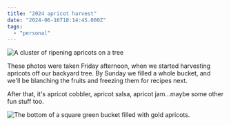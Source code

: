 ```yaml
---
title: "2024 apricot harvest"
date: "2024-06-16T18:14:45.000Z"
tags: 
  - "personal"
---
```


![A cluster of ripening apricots on a tree](images/IMG_4105-768x1024.jpeg)

These photos were taken Friday afternoon, when we started harvesting apricots off our backyard tree. By Sunday we filled a whole bucket, and we'll be blanching the fruits and freezing them for recipes next.

After that, it's apricot cobbler, apricot salsa, apricot jam...maybe some other fun stuff too.

![The bottom of a square green bucket filled with gold apricots.](images/IMG_4110-768x1024.jpeg)
